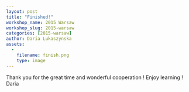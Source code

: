 ```yaml
---
layout: post
title: "Finished!"
workshop_name: 2015 Warsaw
workshop_slug: 2015-warsaw
categories: [2015-warsaw]
author: Daria Lukaszynska
assets:
  -
    filename: finish.png
    type: image
---
```

Thank you for the great time and wonderful cooperation ! Enjoy learning !
Daria
